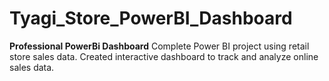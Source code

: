 # Tyagi_Store_PowerBI_Dashboard
**Professional PowerBi Dashboard**
Complete Power BI project using retail store sales data.
Created interactive dashboard to track and analyze online sales data.
